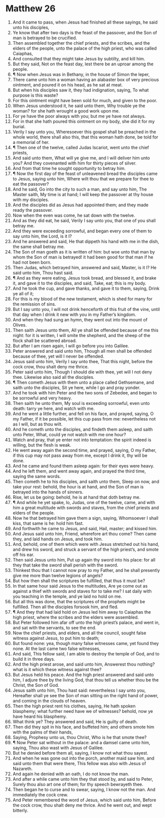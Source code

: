 ﻿# Matthew 26
1. And it came to pass, when Jesus had finished all these sayings, he said unto his disciples, 
2. Ye know that after two days is the feast of the passover, and the Son of man is betrayed to be crucified. 
3. Then assembled together the chief priests, and the scribes, and the elders of the people, unto the palace of the high priest, who was called Caiaphas, 
4. And consulted that they might take Jesus by subtilty, and kill him. 
5. But they said, Not on the feast day, lest there be an uproar among the people. 
6. ¶ Now when Jesus was in Bethany, in the house of Simon the leper, 
7. There came unto him a woman having an alabaster box of very precious ointment, and poured it on his head, as he sat at meat. 
8. But when his disciples saw it, they had indignation, saying, To what purpose is this waste? 
9. For this ointment might have been sold for much, and given to the poor. 
10. When Jesus understood it, he said unto them, Why trouble ye the woman? for she hath wrought a good work upon me. 
11. For ye have the poor always with you; but me ye have not always. 
12. For in that she hath poured this ointment on my body, she did it for my burial. 
13. Verily I say unto you, Wheresoever this gospel shall be preached in the whole world, there shall also this, that this woman hath done, be told for a memorial of her. 
14. ¶ Then one of the twelve, called Judas Iscariot, went unto the chief priests, 
15. And said unto them, What will ye give me, and I will deliver him unto you? And they covenanted with him for thirty pieces of silver. 
16. And from that time he sought opportunity to betray him. 
17. ¶ Now the first day of the feast of unleavened bread the disciples came to Jesus, saying unto him, Where wilt thou that we prepare for thee to eat the passover? 
18. And he said, Go into the city to such a man, and say unto him, The Master saith, My time is at hand; I will keep the passover at thy house with my disciples. 
19. And the disciples did as Jesus had appointed them; and they made ready the passover. 
20. Now when the even was come, he sat down with the twelve. 
21. And as they did eat, he said, Verily I say unto you, that one of you shall betray me. 
22. And they were exceeding sorrowful, and began every one of them to say unto him, the Lord, is it I? 
23. And he answered and said, He that dippeth his hand with me in the dish, the same shall betray me. 
24. The Son of man goeth as it is written of him: but woe unto that man by whom the Son of man is betrayed! it had been good for that man if he had not been born. 
25. Then Judas, which betrayed him, answered and said, Master, is it I? He said unto him, Thou hast said. 
26. ¶ And as they were eating, Jesus took bread, and blessed it, and brake it, and gave it to the disciples, and said, Take, eat; this is my body. 
27. And he took the cup, and gave thanks, and gave it to them, saying, Drink ye all of it; 
28. For this is my blood of the new testament, which is shed for many for the remission of sins. 
29. But I say unto you, I will not drink henceforth of this fruit of the vine, until that day when I drink it new with you in my Father’s kingdom. 
30. And when they had sung an hymn, they went out into the mount of Olives. 
31. Then saith Jesus unto them, All ye shall be offended because of me this night: for it is written, I will smite the shepherd, and the sheep of the flock shall be scattered abroad. 
32. But after I am risen again, I will go before you into Galilee. 
33. Peter answered and said unto him, Though all men shall be offended because of thee, yet will I never be offended. 
34. Jesus said unto him, Verily I say unto thee, That this night, before the cock crow, thou shalt deny me thrice. 
35. Peter said unto him, Though I should die with thee, yet will I not deny thee. Likewise also said all the disciples. 
36. ¶ Then cometh Jesus with them unto a place called Gethsemane, and saith unto the disciples, Sit ye here, while I go and pray yonder. 
37. And he took with him Peter and the two sons of Zebedee, and began to be sorrowful and very heavy. 
38. Then saith he unto them, My soul is exceeding sorrowful, even unto death: tarry ye here, and watch with me. 
39. And he went a little further, and fell on his face, and prayed, saying, O my Father, if it be possible, let this cup pass from me: nevertheless not as I will, but as thou wilt. 
40. And he cometh unto the disciples, and findeth them asleep, and saith unto Peter, What, could ye not watch with me one hour? 
41. Watch and pray, that ye enter not into temptation: the spirit indeed is willing, but the flesh is weak. 
42. He went away again the second time, and prayed, saying, O my Father, if this cup may not pass away from me, except I drink it, thy will be done. 
43. And he came and found them asleep again: for their eyes were heavy. 
44. And he left them, and went away again, and prayed the third time, saying the same words. 
45. Then cometh he to his disciples, and saith unto them, Sleep on now, and take your rest: behold, the hour is at hand, and the Son of man is betrayed into the hands of sinners. 
46. Rise, let us be going: behold, he is at hand that doth betray me. 
47. ¶ And while he yet spake, lo, Judas, one of the twelve, came, and with him a great multitude with swords and staves, from the chief priests and elders of the people. 
48. Now he that betrayed him gave them a sign, saying, Whomsoever I shall kiss, that same is he: hold him fast. 
49. And forthwith he came to Jesus, and said, Hail, master; and kissed him. 
50. And Jesus said unto him, Friend, wherefore art thou come? Then came they, and laid hands on Jesus, and took him. 
51. And, behold, one of them which were with Jesus stretched out his hand, and drew his sword, and struck a servant of the high priest’s, and smote off his ear. 
52. Then said Jesus unto him, Put up again thy sword into his place: for all they that take the sword shall perish with the sword. 
53. Thinkest thou that I cannot now pray to my Father, and he shall presently give me more than twelve legions of angels? 
54. But how then shall the scriptures be fulfilled, that thus it must be? 
55. In that same hour said Jesus to the multitudes, Are ye come out as against a thief with swords and staves for to take me? I sat daily with you teaching in the temple, and ye laid no hold on me. 
56. But all this was done, that the scriptures of the prophets might be fulfilled. Then all the disciples forsook him, and fled. 
57. ¶ And they that had laid hold on Jesus led him away to Caiaphas the high priest, where the scribes and the elders were assembled. 
58. But Peter followed him afar off unto the high priest’s palace, and went in, and sat with the servants, to see the end. 
59. Now the chief priests, and elders, and all the council, sought false witness against Jesus, to put him to death; 
60. But found none: yea, though many false witnesses came, yet found they none. At the last came two false witnesses, 
61. And said, This fellow said, I am able to destroy the temple of God, and to build it in three days. 
62. And the high priest arose, and said unto him, Answerest thou nothing? what is it which these witness against thee? 
63. But Jesus held his peace. And the high priest answered and said unto him, I adjure thee by the living God, that thou tell us whether thou be the Christ, the Son of God. 
64. Jesus saith unto him, Thou hast said: nevertheless I say unto you, Hereafter shall ye see the Son of man sitting on the right hand of power, and coming in the clouds of heaven. 
65. Then the high priest rent his clothes, saying, He hath spoken blasphemy; what further need have we of witnesses? behold, now ye have heard his blasphemy. 
66. What think ye? They answered and said, He is guilty of death. 
67. Then did they spit in his face, and buffeted him; and others smote him with the palms of their hands, 
68. Saying, Prophesy unto us, thou Christ, Who is he that smote thee? 
69. ¶ Now Peter sat without in the palace: and a damsel came unto him, saying, Thou also wast with Jesus of Galilee. 
70. But he denied before them all, saying, I know not what thou sayest. 
71. And when he was gone out into the porch, another maid saw him, and said unto them that were there, This fellow was also with Jesus of Nazareth. 
72. And again he denied with an oath, I do not know the man. 
73. And after a while came unto him they that stood by, and said to Peter, Surely thou also art one of them; for thy speech bewrayeth thee. 
74. Then began he to curse and to swear, saying, I know not the man. And immediately the cock crew. 
75. And Peter remembered the word of Jesus, which said unto him, Before the cock crow, thou shalt deny me thrice. And he went out, and wept bitterly. 
